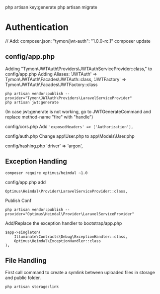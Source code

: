 php artisan key:generate
php artisan migrate



# Authentication
// Add: composer.json: "tymon/jwt-auth": "1.0.0-rc.1"
composer update

## config/app.php
Adding "Tymon\JWTAuth\Providers\JWTAuthServiceProvider::class," to config/app.php
Adding Aliases: 'JWTAuth' => Tymon\JWTAuth\Facades\JWTAuth::class,
                   'JWTFactory' => Tymon\JWTAuth\Facades\JWTFactory::class

```                   
php artisan vendor:publish --provider="Tymon\JWTAuth\Providers\LaravelServiceProvider"
php artisan jwt:generate
```

(In case jwt:generate is not working, go to JWTGenerateCommand and replace method-name "fire" with "handle")

config/cors.php
Add ```'exposedHeaders' => ['Authorization'],```


config/auth.php
Change app\User.php to app\Models\User.php

config/hashing.php
'driver' => 'argon',

## Exception Handling

```composer require optimus/heimdal ~1.0```

config/app.php add

```Optimus\Heimdal\Provider\LaravelServiceProvider::class,```

Publish Conf

```php artisan vendor:publish --provider="Optimus\Heimdal\Provider\LaravelServiceProvider" ```

Add/Replace the exception handler to bootstrap/app.php

```
$app->singleton(
    Illuminate\Contracts\Debug\ExceptionHandler::class,
    Optimus\Heimdal\ExceptionHandler::class
);
```

## File Handling

First call command to create a symlink between uploaded files in storage and public folder.
```
php artisan storage:link
```
